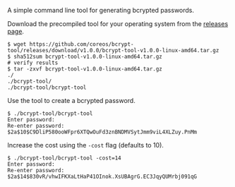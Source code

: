 A simple command line tool for generating bcrypted passwords.

Download the precompiled tool for your operating system from the [releases page](https://github.com/coreos/bcrypt-tool/releases).

```
$ wget https://github.com/coreos/bcrypt-tool/releases/download/v1.0.0/bcrypt-tool-v1.0.0-linux-amd64.tar.gz
$ sha512sum bcrypt-tool-v1.0.0-linux-amd64.tar.gz
# verify results
$ tar -zxvf bcrypt-tool-v1.0.0-linux-amd64.tar.gz
./
./bcrypt-tool/
./bcrypt-tool/bcrypt-tool
```

Use the tool to create a bcrypted password.

```
$ ./bcrypt-tool/bcrypt-tool 
Enter password: 
Re-enter password: 
$2a$10$C9DliP580ooWFpr6XTQwOuFd3znBNDMVSytJmm9viL4XLZuy.PnMm
```

Increase the cost using the `-cost` flag (defaults to 10).

```
$ ./bcrypt-tool/bcrypt-tool -cost=14
Enter password: 
Re-enter password: 
$2a$14$830vR/vhwIFKXaLtHaP41OInok.XsUBAgrG.EC3JqyQUMrbj091qG
```
